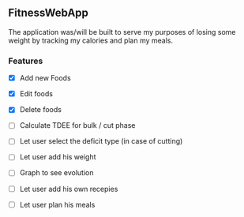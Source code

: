 
## FitnessWebApp
The application was/will be built to serve my purposes of losing some weight by tracking my calories and plan my meals.

### Features

- [x] Add new Foods
- [x] Edit foods
- [x] Delete foods
- [ ] Calculate TDEE for bulk / cut phase
- [ ] Let user select the deficit type (in case of cutting)
- [ ] Let user add his weight
- [ ] Graph to see evolution
- [ ] Let user add his own recepies
- [ ] Let user plan his meals


